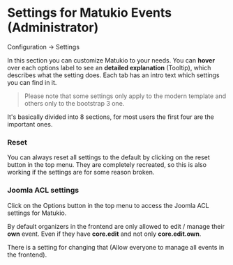 # Settings for Matukio Events (Administrator)

Configuration -> Settings

In this section you can customize Matukio to your needs. You can **hover** over each options label to see an **detailed explanation** (Tooltip), which describes what the setting does. Each tab has an intro text which settings you can find in it.

> Please note that some settings only apply to the modern template and others only to the bootstrap 3 one.

It's basically divided into 8 sections, for most users the first four are the important ones.

### Reset

You can always reset all settings to the default by clicking on the reset button in the top menu. They are completely recreated, so this is also working if the settings are for some reason broken.

### Joomla ACL settings

Click on the Options button in the top menu to access the Joomla ACL settings for Matukio.

By default organizers in the frontend are only allowed to edit / manage their **own** event. Even if they have **core.edit** and not only **core.edit.own**.

There is a setting for changing that (Allow everyone to manage all events in the frontend).

